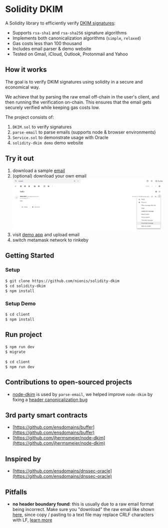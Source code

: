 # Solidity DKIM

A Solidity library to efficiently verify [DKIM signatures](https://tools.ietf.org/html/rfc6376):

- Supports `rsa-sha1` and `rsa-sha256` signature algorithms
- Implements both canonicalization algorithms (`simple`, `relaxed`)
- Gas costs less than 100 thousand
- Includes email parser & demo website
- Tested on Gmail, iCloud, Outlook, Protonmail and Yahoo


## How it works

The goal is to verify DKIM signatures using solidity in a secure and economical way.

We achieve that by parsing the raw email off-chain in the user's client, and then running the verification on-chain.
This ensures that the email gets securely verified while keeping gas costs low.

The project consists of:
1. `DKIM.sol` to verify signatures
2. `parse-email` to parse emails (supports node & browser environments)
3. `Service.sol` to demonstrate usage with Oracle
4. `solidity-dkim demo` demo website


## Try it out

1. download a sample [email](/test/emails)
2. (optional) download your own email ![download](/download.png)
3. visit [demo app](https://dkim-oracle-demo-gold-psi.now.sh/) and upload email
4. switch metamask network to rinkeby


## Getting Started

### Setup

```
$ git clone https://github.com/nionis/solidity-dkim
$ cd solidity-dkim
$ npm install
```

### Setup Demo

```
$ cd client
$ npm install
```


## Run project

```
$ npm run dev
$ migrate

$ cd client
$ npm run dev
```

## Contributions to open-sourced projects

- [node-dkim](https://github.com/jhermsmeier/node-dkim) is used by `parse-email`, we helped improve `node-dkim` by fixing a [header canonicalization bug](https://github.com/jhermsmeier/node-dkim/pull/13)


## 3rd party smart contracts

- [https://github.com/ensdomains/buffer](https://github.com/ensdomains/buffer)
- [https://github.com/jhermsmeier/node-dkim](https://github.com/jhermsmeier/node-dkim)


## Inspired by

- [https://github.com/ensdomains/dnssec-oracle](https://github.com/ensdomains/dnssec-oracle)


## Pitfalls

* **no header boundary found**: this is usually due to a raw email format being incorrect. Make sure you "download" the raw email like shown [here](https://github.com/nionis/solidity-dkim#try-it-out), since copy / pasting to a text file may replace CRLF characters with LF, [learn more](https://tools.ietf.org/html/rfc6376#section-3.4)
